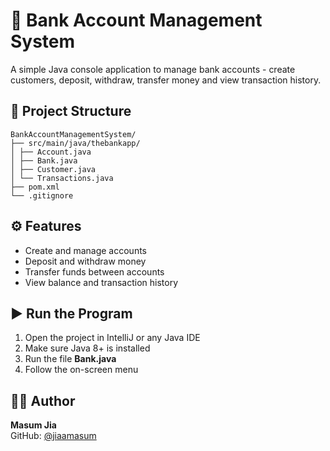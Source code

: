 # 🏦 Bank Account Management System

A simple Java console application to manage bank accounts - create customers, deposit, withdraw, transfer money and view transaction history.

## 📂 Project Structure
```text
BankAccountManagementSystem/
├── src/main/java/thebankapp/
│ ├── Account.java
│ ├── Bank.java
│ ├── Customer.java
│ └── Transactions.java
├── pom.xml
└── .gitignore
```

## ⚙️ Features
- Create and manage accounts
- Deposit and withdraw money
- Transfer funds between accounts
- View balance and transaction history

## ▶️ Run the Program
1. Open the project in IntelliJ or any Java IDE
2. Make sure Java 8+ is installed
3. Run the file **Bank.java**
4. Follow the on-screen menu


## 🧑‍💻 Author
**Masum Jia**  
GitHub: [@jiaamasum](https://github.com/jiaamasum)